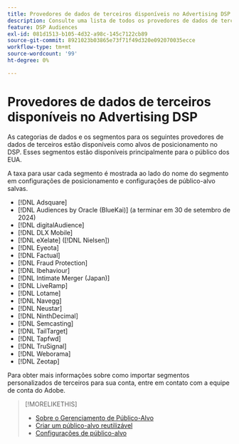 ```yaml
---
title: Provedores de dados de terceiros disponíveis no Advertising DSP
description: Consulte uma lista de todos os provedores de dados de terceiros disponíveis.
feature: DSP Audiences
exl-id: 081d1513-b105-4d32-a98c-145c7122cb89
source-git-commit: 8921023b03865e73f71f49d320e092070035ecce
workflow-type: tm+mt
source-wordcount: '99'
ht-degree: 0%

---
```


<!-- feature: audiences -->

# Provedores de dados de terceiros disponíveis no Advertising DSP

As categorias de dados e os segmentos para os seguintes provedores de dados de terceiros estão disponíveis como alvos de posicionamento no DSP. Esses segmentos estão disponíveis principalmente para o público dos EUA.

A taxa para usar cada segmento é mostrada ao lado do nome do segmento em configurações de posicionamento e configurações de público-alvo salvas.

* [!DNL Adsquare]
* [!DNL Audiences by Oracle (BlueKai)] (a terminar em 30 de setembro de 2024)
* [!DNL digitalAudience]
* [!DNL DLX Mobile]
* [!DNL eXelate] ([!DNL Nielsen])
* [!DNL Eyeota]
* [!DNL Factual]
* [!DNL Fraud Protection]
* [!DNL Ibehaviour]
* [!DNL Intimate Merger (Japan)]
* [!DNL LiveRamp]
* [!DNL Lotame]
* [!DNL Navegg]
* [!DNL Neustar]
* [!DNL NinthDecimal]
* [!DNL Semcasting]
* [!DNL TailTarget]
* [!DNL Tapfwd]
* [!DNL TruSignal]
* [!DNL Weborama]
* [!DNL Zeotap]

Para obter mais informações sobre como importar segmentos personalizados de terceiros para sua conta, entre em contato com a equipe de conta do Adobe.

>[!MORELIKETHIS]
>
>* [Sobre o Gerenciamento de Público-Alvo](audience-about.md)
>* [Criar um público-alvo reutilizável](reusable-audience-create.md)
>* [Configurações de público-alvo](audience-settings.md)
